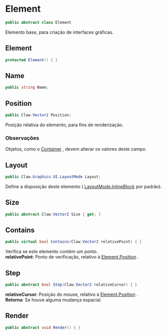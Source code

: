 # Element
```csharp
public abstract class Element
```
Elemento base, para criação de interfaces gráficas.<br />
## Element
```csharp
protected Element() { }
```
## Name
```csharp
public string Name;
```
## Position
```csharp
public Claw.Vector2 Position;
```
Posição relativa do elemento, para fins de renderização.<br />
### Observações
Objetos, como o [Container](api/Claw/Graphics/UI/Container.md#Container) , devem alterar os valores deste campo.<br />
## Layout
```csharp
public Claw.Graphics.UI.LayoutMode Layout;
```
Define a disposição deste elemento ( [LayoutMode.InlineBlock](api/Claw/Graphics/UI/LayoutMode.md#InlineBlock) por padrão).<br />
## Size
```csharp
public abstract Claw.Vector2 Size { get; } 
```
## Contains
```csharp
public virtual bool Contains(Claw.Vector2 relativePoint) { }
```
Verifica se este elemento contém um ponto.<br />
**relativePoint**: Ponto de verificação, relativo à [Element.Position](api/Claw/Graphics/UI/Element.md#Position) .<br />
## Step
```csharp
public abstract bool Step(Claw.Vector2 relativeCursor) { }
```
**relativeCursor**: Posição do mouse, relativo à [Element.Position](api/Claw/Graphics/UI/Element.md#Position) .<br />
**Retorna**: Se houve alguma mudança espacial.<br />
## Render
```csharp
public abstract void Render() { }
```
